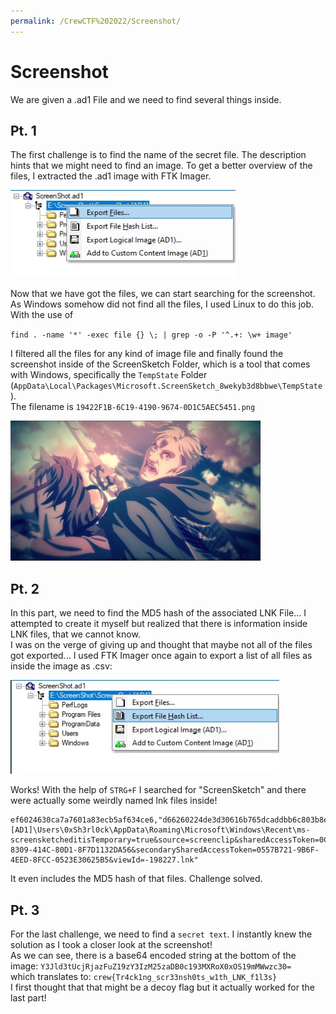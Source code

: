 ```yaml
---
permalink: /CrewCTF%202022/Screenshot/
---
```


# Screenshot

We are given a .ad1 File and we need to find several things inside.

## Pt. 1

The first challenge is to find the name of the secret file. The description hints that we might need to find an image.
To get a better overview of the files, I extracted the .ad1 image with FTK Imager.

<img src="https://github.com/xXLeoXxOne/writeups/blob/gh-pages/CrewCTF%202022/Screenshot/exporting.jpg" width="360" height="140" />


Now that we have got the files, we can start searching for the screenshot. As Windows somehow did not find all the files, I used Linux to do this job.<br/>
With the use of 

`find . -name '*' -exec file {} \; | grep -o -P '^.+: \w+ image' `

I filtered all the files for any kind of image file and finally found the screenshot inside of the ScreenSketch Folder, which is a tool that comes with Windows, specifically the `TempState` Folder (`AppData\Local\Packages\Microsoft.ScreenSketch_8wekyb3d8bbwe\TempState`).
<br/>The filename is `19422F1B-6C19-4190-9674-0D1C5AEC5451.png`

<img src="https://github.com/xXLeoXxOne/writeups/blob/gh-pages/CrewCTF%202022/Screenshot/19422F1B-6C19-4190-9674-0D1C5AEC5451.png" width="400" height="224" />

## Pt. 2

In this part, we need to find the MD5 hash of the associated LNK File... I attempted to create it myself but realized that there is information inside LNK files, that we cannot know.<br/>I was on the verge of giving up and thought that maybe not all of the files got exported... I used FTK Imager once again to export a list of all files as inside the image as .csv:

<img src="https://github.com/xXLeoXxOne/writeups/blob/gh-pages/CrewCTF%202022/Screenshot/filelist.jpg" width="430" height="150" />

Works!
With the help of `STRG+F` I searched for "ScreenSketch" and there were actually some weirdly named lnk files inside!
```csv
ef6024630ca7a7601a83ecb5af634ce6,"d66260224de3d30616b765dcaddbb6c803b8e8ec","ScreenShot.ad1\E:\ScreenShot\ScreenShot [AD1]\Users\0xSh3rl0ck\AppData\Roaming\Microsoft\Windows\Recent\ms-screensketcheditisTemporary=true&source=screenclip&sharedAccessToken=0CFD1BEB-8309-414C-80D1-8F7D1132DA56&secondarySharedAccessToken=0557B721-9B6F-4EED-8FCC-0523E30625B5&viewId=-198227.lnk"
```
It even includes the MD5 hash of that files. Challenge solved.

## Pt. 3

For the last challenge, we need to find a `secret text`. I instantly knew the solution as I took a closer look at the screenshot! <br/>As we can see, there is a base64 encoded string at the bottom of the image: 
`Y3Jld3tUcjRjazFuZ19zY3IzM25zaDB0c193MXRoX0xOS19mMWwzc30=`<br/>
which translates to: `crew{Tr4ck1ng_scr33nsh0ts_w1th_LNK_f1l3s}`<br/>
I first thought that that might be a decoy flag but it actually worked for the last part!
